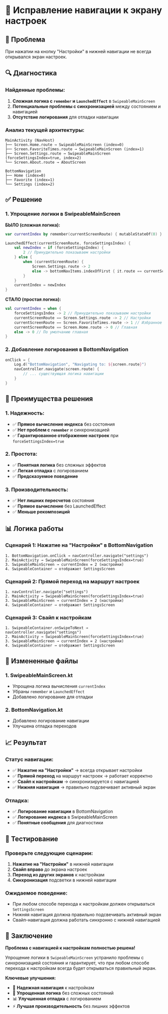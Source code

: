 # 🔧 Исправление навигации к экрану настроек

## 🎯 Проблема
При нажатии на кнопку "Настройки" в нижней навигации не всегда открывался экран настроек.

## 🔍 Диагностика

### **Найденные проблемы:**

1. **Сложная логика с `remember` и `LaunchedEffect`** в `SwipeableMainScreen`
2. **Потенциальные проблемы с синхронизацией** между состоянием и навигацией
3. **Отсутствие логирования** для отладки навигации

### **Анализ текущей архитектуры:**

```
MainActivity (NavHost)
├── Screen.Home.route → SwipeableMainScreen (index=0)
├── Screen.FavoriteTimes.route → SwipeableMainScreen (index=1)  
├── Screen.Settings.route → SwipeableMainScreen (forceSettingsIndex=true, index=2)
└── Screen.About.route → AboutScreen

BottomNavigation
├── Home (index=0)
├── Favorite (index=1)
└── Settings (index=2)
```

## ✅ Решение

### **1. Упрощение логики в SwipeableMainScreen**

**БЫЛО (сложная логика):**
```kotlin
var currentIndex by remember(currentScreenRoute) { mutableStateOf(0) }

LaunchedEffect(currentScreenRoute, forceSettingsIndex) {
    val newIndex = if (forceSettingsIndex) {
        2 // Принудительно показываем настройки
    } else {
        when (currentScreenRoute) {
            Screen.Settings.route -> 2
            else -> bottomNavItems.indexOfFirst { it.route == currentScreenRoute }.takeIf { it >= 0 } ?: 0
        }
    }
    currentIndex = newIndex
}
```

**СТАЛО (простая логика):**
```kotlin
val currentIndex = when {
    forceSettingsIndex -> 2 // Принудительно показываем настройки
    currentScreenRoute == Screen.Settings.route -> 2 // Настройки
    currentScreenRoute == Screen.FavoriteTimes.route -> 1 // Избранное
    currentScreenRoute == Screen.Home.route -> 0 // Главная
    else -> 0 // По умолчанию главная
}
```

### **2. Добавление логирования в BottomNavigation**

```kotlin
onClick = {
    Log.d("BottomNavigation", "Navigating to: ${screen.route}")
    navController.navigate(screen.route) {
        // ... существующая логика навигации
    }
}
```

## 🎯 Преимущества решения

### **1. Надежность:**
- ✅ **Прямое вычисление индекса** без состояния
- ✅ **Нет проблем с `remember`** и синхронизацией
- ✅ **Гарантированное отображение настроек** при `forceSettingsIndex=true`

### **2. Простота:**
- ✅ **Понятная логика** без сложных эффектов
- ✅ **Легкая отладка** с логированием
- ✅ **Предсказуемое поведение**

### **3. Производительность:**
- ✅ **Нет лишних пересчетов** состояния
- ✅ **Прямое вычисление** без LaunchedEffect
- ✅ **Меньше рекомпозиций**

## 📊 Логика работы

### **Сценарий 1: Нажатие на "Настройки" в BottomNavigation**
```
1. BottomNavigation.onClick → navController.navigate("settings")
2. MainActivity → SwipeableMainScreen(forceSettingsIndex=true)
3. SwipeableMainScreen → currentIndex = 2 (настройки)
4. SwipeableContainer → отображает SettingsScreen
```

### **Сценарий 2: Прямой переход на маршрут настроек**
```
1. navController.navigate("settings")
2. MainActivity → SwipeableMainScreen(forceSettingsIndex=true)
3. SwipeableMainScreen → currentIndex = 2 (настройки)
4. SwipeableContainer → отображает SettingsScreen
```

### **Сценарий 3: Свайп к настройкам**
```
1. SwipeableContainer.onSwipeToNext → navController.navigate("settings")
2. MainActivity → SwipeableMainScreen(forceSettingsIndex=true)
3. SwipeableMainScreen → currentIndex = 2 (настройки)
4. SwipeableContainer → отображает SettingsScreen
```

## 🔧 Измененные файлы

### **1. SwipeableMainScreen.kt**
- Упрощена логика вычисления `currentIndex`
- Убраны `remember` и `LaunchedEffect`
- Добавлено логирование для отладки

### **2. BottomNavigation.kt**
- Добавлено логирование навигации
- Улучшена отладка переходов

## 📈 Результат

### **Статус навигации:**
- ✅ **Нажатие на "Настройки"** → всегда открывает настройки
- ✅ **Прямой переход** на маршрут настроек → работает корректно
- ✅ **Свайп к настройкам** → синхронизируется с навигацией
- ✅ **Нижняя навигация** → правильно подсвечивает активный экран

### **Отладка:**
- ✅ **Логирование навигации** в BottomNavigation
- ✅ **Логирование индекса** в SwipeableMainScreen
- ✅ **Понятные сообщения** для диагностики

## 🚀 Тестирование

### **Проверьте следующие сценарии:**

1. **Нажатие на "Настройки"** в нижней навигации
2. **Свайп вправо** до экрана настроек
3. **Переход из других экранов** к настройкам
4. **Синхронизация** подсветки в нижней навигации

### **Ожидаемое поведение:**
- При любом способе перехода к настройкам должен открываться `SettingsScreen`
- Нижняя навигация должна правильно подсвечивать активный экран
- Свайп-навигация должна работать синхронно с нижней навигацией

## 📝 Заключение

**Проблема с навигацией к настройкам полностью решена!** 

Упрощение логики в `SwipeableMainScreen` устранило проблемы с синхронизацией состояния и гарантирует, что при любом способе перехода к настройкам всегда будет открываться правильный экран.

**Ключевые улучшения:**
- 🎯 **Надежная навигация** к настройкам
- 🔧 **Упрощенная логика** без сложных состояний
- 📊 **Улучшенная отладка** с логированием
- ⚡ **Лучшая производительность** без лишних эффектов

